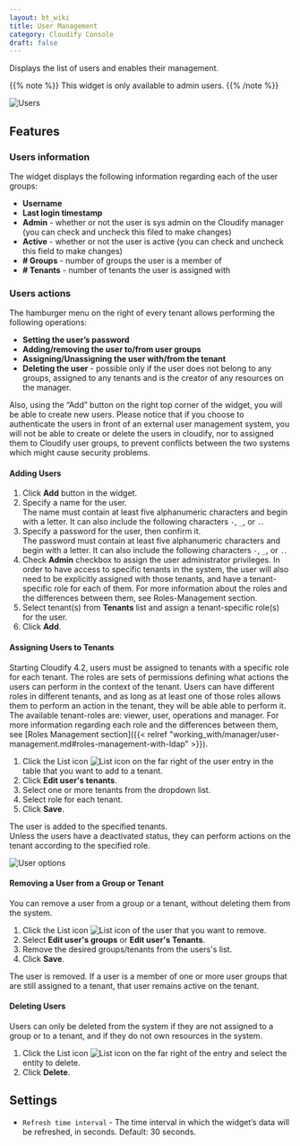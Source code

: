 ```yaml
---
layout: bt_wiki
title: User Management
category: Cloudify Console
draft: false
---
```

Displays the list of users and enables their management. 

{{% note %}}
This widget is only available to admin users.
{{% /note %}}

![Users]( /images/ui/widgets/users-mgmt.png )

## Features

### Users information
 
The widget displays the following information regarding each of the user groups:

* **Username**
* **Last login timestamp**
* **Admin** - whether or not the user is sys admin on the Cloudify manager (you can check and uncheck this filed to make changes)
* **Active** - whether or not the user is active (you can check and uncheck this field to make changes) 
* **# Groups** - number of groups the user is a member of
* **# Tenants** - number of tenants the user is assigned with

### Users actions
 
The hamburger menu on the right of every tenant allows performing the following operations:

* **Setting the user’s password**
* **Adding/removing the user to/from user groups**
* **Assigning/Unassigning the user with/from the tenant** 
* **Deleting the user** - possible only if the user does not belong to any groups, assigned to any tenants and is the creator of any resources on the manager. 
 
Also, using the “Add” button on the right top corner of the widget, you will be able to create new users.
Please notice that if you choose to authenticate the users in front of an external user management system, you will not be able to create or delete the users in cloudify, nor to assigned them to Cloudify user groups,  to prevent conflicts between the two systems which might cause security problems. 

#### Adding Users

1. Click **Add** button in the widget.
2. Specify a name for the user.   
   The name must contain at least five alphanumeric characters and begin with a letter. It can also include the following characters `-`, `_`, or `.`.
3. Specify a password for the user, then confirm it.   
   The password must contain at least five alphanumeric characters and begin with a letter. It can also include the following characters `-`, `_`, or `.`.
4. Check **Admin** checkbox to assign the user administrator privileges. In order to have access to specific tenants in the system, the user will also need to be explicitly assigned with those tenants, and have a tenant-specific role for each of them. For more information about the roles and the differences between them, see Roles-Management section.
5. Select tenant(s) from **Tenants** list and assign a tenant-specific role(s) for the user.
6. Click **Add**.


#### Assigning Users to Tenants

Starting Cloudify 4.2, users must be assigned to tenants with a specific role for each tenant. The roles are sets of permissions defining what actions the users can perform in the context of the tenant. Users can have different roles in different tenants, and as long as at least one of those roles allows them to perform an action in the tenant, they will be able able to perform it. The available tenant-roles are: viewer, user, operations and manager. For more information regarding each role and the differences between them, see [Roles Management section]({{< relref "working_with/manager/user-management.md#roles-management-with-ldap" >}}).

1. Click the List icon ![List icon]( /images/ui/icons/list-icon.png ) on the far right of the user entry in the table that you want to add to a tenant.
2. Click **Edit user's tenants**.
3. Select one or more tenants from the dropdown list.
4. Select role for each tenant.
5. Click **Save**.

The user is added to the specified tenants.   
Unless the users have a deactivated status, they can perform actions on the tenant according to the specified role.

![User options]( /images/ui/widgets/users_tenant_role.png )


#### Removing a User from a Group or Tenant

You can remove a user from a group or a tenant, without deleting them from the system.

1. Click the List icon ![List icon]( /images/ui/icons/list-icon.png ) of the user that you want to remove.
2. Select **Edit user's groups** or **Edit user's Tenants**. 
3. Remove the desired groups/tenants from the users's list.
4. Click **Save**.

The user is removed. If a user is a member of one or more user groups that are still assigned to a tenant, that user remains active on the tenant.


#### Deleting Users

Users can only be deleted from the system if they are not assigned to a group or to a tenant, and if they do not own resources in the system.

1. Click the List icon ![List icon]( /images/ui/icons/list-icon.png ) on the far right of the entry and select the entity to delete.
2. Click **Delete**.   


## Settings 

* `Refresh time interval` - The time interval in which the widget’s data will be refreshed, in seconds. Default: 30 seconds.
